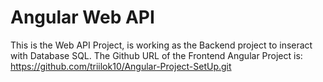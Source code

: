 # Angular Web API

This is the Web API Project, is working as the Backend project to inseract with Database SQL.
The Github URL of the Frontend Angular Project is: https://github.com/triilok10/Angular-Project-SetUp.git
